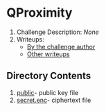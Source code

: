 # QProximity
  
1. Challenge Description: _None_
2. Writeups: 
   * [By the challenge author](https://grocid.net/2017/09/16/finding-close-prime-factorizations/)
   * [Other writeups](https://ctftime.org/writeup/7463)
  

## Directory Contents
1. [public](public)- public key file
2. [secret.enc](secret.enc)- ciphertext file